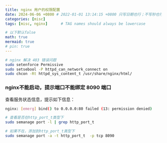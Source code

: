 ```yaml
---
title: nginx 用户的权限配置
date: 2024-06-06 +0800 # 2022-01-01 13:14:15 +0800 只写日期也行；不写秒也行；这样也行 2022-03-09T00:55:42+08:00
categories: [misc]
tags: [misc, nginx]      # TAG names should always be lowercase

# 以下默认false
math: true
mermaid: true
# pin: true
---
```


```bash
# nginx 解决 403 错误问题 
sudo setenforce Permissive
sudo setsebool -P httpd_can_network_connect on
sudo chcon -Rt httpd_sys_content_t /usr/share/nginx/html/
```

### nginx不能启动，提示端口不能绑定 8090 端口

查看服务状态信息，提示如下信息：

```bash
nginx: [emerg] bind() to 0.0.0.0:80 failed (13: permission denied)
```

```bash
# 查看是否在http_port_t类型下
sudo semanage port -l | grep http_port_t

# 如果不在，添加到http_port_t类型下
sudo semanage port -a -t http_port_t  -p tcp 8090
```
